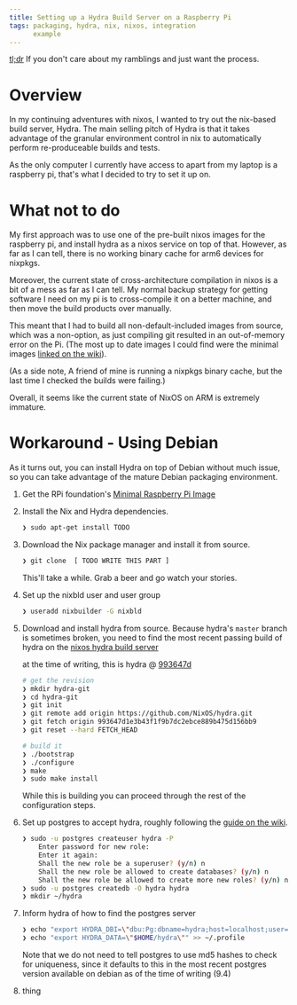 ```yaml
---
title: Setting up a Hydra Build Server on a Raspberry Pi
tags: packaging, hydra, nix, nixos, integration
      example
---
```


[tl;dr](#workaround---using-debian) If you don't care about my ramblings and 
just want the process.

# Overview

In my continuing adventures with nixos, I wanted to try out the nix-based build
server, Hydra. The main selling pitch of Hydra is that it takes advantage of 
the granular  environment control in nix to automatically perform re-produceable 
builds and tests.

As the only computer I currently have access to apart from my laptop is a
raspberry pi, that's what I decided to try to set it up on.

<!-- more -->

# What not to do
My first approach was to use one of the pre-built nixos images for the raspberry
pi, and install hydra as a nixos service on top of that. However, as far as I
can tell, there is no working binary cache for arm6 devices for nixpkgs. 

Moreover, the current state of cross-architecture compilation in nixos is a
bit of a mess as far as I can tell. My normal backup strategy for getting
software I need on my pi is to cross-compile it on a better machine, and
then move the build products over manually.

This meant that I had to build all non-default-included images from source,
which was a non-option, as just compiling git resulted in an out-of-memory
error on the Pi. (The most up to date images I could find were the
minimal images [linked on the wiki](https://nixos.org/wiki/NixOS_on_ARM)).

(As a side note, A friend of mine is running a nixpkgs binary cache, but the
last time I checked the builds were failing.)

Overall, it seems like the current state of NixOS on ARM is extremely immature.


# Workaround - Using Debian
As it turns out, you can install Hydra on top of Debian without much issue,
so you can take advantage of the mature Debian packaging environment.

1. Get the RPi foundation's 
    [Minimal Raspberry Pi Image][min-pi-img]

2. Install the Nix and Hydra dependencies.

    ~~~ bash
    ❯ sudo apt-get install TODO
    ~~~
3. Download the Nix package manager and install it from source.

    ~~~ bash
    ❯ git clone  [ TODO WRITE THIS PART ]
    ~~~

    This'll take a while. Grab a beer and go watch your stories.

4. Set up the nixbld user and user group

    ~~~ bash
    ❯ useradd nixbuilder -G nixbld
    ~~~

5. Download and install hydra from source. Because hydra's `master` branch
    is sometimes broken, you need to find the most recent passing build
    of hydra on the 
    [nixos hydra build server](http://hydra.nixos.org/jobset/hydra/master)

    at the time of writing, this is hydra @ 
    [993647d][working-hydra-revis]

    ~~~ bash
    # get the revision
    ❯ mkdir hydra-git
    ❯ cd hydra-git
    ❯ git init
    ❯ git remote add origin https://github.com/NixOS/hydra.git
    ❯ git fetch origin 993647d1e3b43f1f9b7dc2ebce889b475d156bb9
    ❯ git reset --hard FETCH_HEAD

    # build it
    ❯ ./bootstrap
    ❯ ./configure
    ❯ make
    ❯ sudo make install
    ~~~

    While this is building you can proceed through the rest of the
    configuration steps.

6. Set up postgres to accept hydra, roughly following the 
    [guide on the wiki][hydra-install-guide].

    ~~~ bash
    ❯ sudo -u postgres createuser hydra -P
        Enter password for new role: 
        Enter it again: 
        Shall the new role be a superuser? (y/n) n
        Shall the new role be allowed to create databases? (y/n) n
        Shall the new role be allowed to create more new roles? (y/n) n
    ❯ sudo -u postgres createdb -O hydra hydra
    ❯ mkdir ~/hydra   
    ~~~

7. Inform hydra of how to find the postgres server

    ~~~ bash
    ❯ echo "export HYDRA_DBI=\"dbu:Pg:dbname=hydra;host=localhost;user=hydra\"" >> ~/.profile
    ❯ echo "export HYDRA_DATA=\"$HOME/hydra\"" >> ~/.profile
    ~~~

    Note that we do not need to tell postgres to use md5 hashes to check for
    uniqueness, since it defaults to this in the most recent postgres
    version available on debian as of the time of writing (9.4)

8. thing



[min-pi-img]: https://nixos.org/wiki/Installing_Hydra_on_Ubuntu
[hydra-install-guide]: https://nixos.org/wiki/Installing_Hydra_on_Ubuntu
[working-hydra-revis]: https://github.com/NixOS/hydra/commit/993647d1e3b43f1f9b7dc2ebce889b475d156bb9


